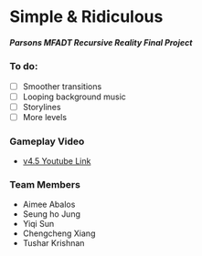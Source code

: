# Simple & Ridiculous
##### Parsons MFADT Recursive Reality Final Project

### To do:
- [ ] Smoother transitions
- [ ] Looping background music
- [ ] Storylines
- [ ] More levels

### Gameplay Video
* [v4.5 Youtube Link](https://youtu.be/mzsn_v6QYa4)

### Team Members
* Aimee Abalos
* Seung ho Jung
* Yiqi Sun
* Chengcheng Xiang
* Tushar Krishnan